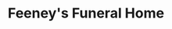 ---
title: "Feeney's Funeral Home"
url: /williamstown/feeneys-funeral-home/
shop: funeral directors
---